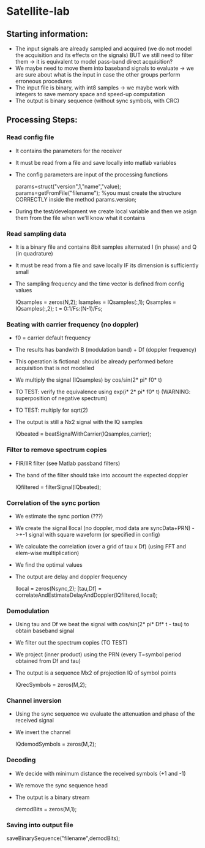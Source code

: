 # Satellite-lab

## Starting information:
- The input signals are already sampled and acquired (we do not model the acquisition and its effects on the signals) BUT we still need to filter them -> it is equivalent to model pass-band direct acquisition?
- We maybe need to move them into baseband signals to evaluate -> we are sure about what is the input in case the other groups perform erroneous procedures
- The input file is binary, with int8 samples -> we maybe work with integers to save memory space and speed-up computation
- The output is binary sequence (without sync symbols, with CRC)


## Processing Steps:
### Read config file
- It contains the parameters for the receiver
- It must be read from a file and save locally into matlab variables
- The config parameters are input of the processing functions

  params=struct("version",1,"name","value);
  params=getFromFile("filename"); %you must create the structure CORRECTLY inside the method
  params.version;

- During the test/development we create local variable and then we asign them from the file when we'll know what it contains

### Read sampling data
- It is a binary file and contains 8bit samples alternated I (in phase) and Q (in quadrature)
- It must be read from a file and save locally IF its dimension is sufficiently small
- The sampling frequency and the time vector is defined from config values

  IQsamples = zeros(N,2);
  Isamples = IQsamples(:,1);
  Qsamples = IQsamples(:,2);
  t = 0:1/Fs:(N-1)/Fs;

### Beating with carrier frequency (no doppler)
- f0 = carrier default frequency
- The results has bandwith B (modulation band) + Df (doppler frequency)
- This operation is fictional: should be already performed before acquisition that is not modelled
- We multiply the signal (IQsamples) by cos/sin(2* pi* f0* t)
- TO TEST: verify the equivalence using exp(i* 2* pi* f0* t) (WARNING: superposition of negative spectrum)
- TO TEST: multiply for sqrt(2)
- The output is still a Nx2 signal with the IQ samples

  IQbeated = beatSignalWithCarrier(IQsamples,carrier);

### Filter to remove spectrum copies
- FIR/IIR filter (see Matlab passband filters)
- The band of the filter should take into account the expected doppler 

  IQfiltered = filterSignal(IQbeated);

### Correlation of the sync portion
- We estimate the sync portion (???)
- We create the signal Ilocal (no doppler, mod data are syncData+PRN) ->+-1 signal with square waveform (or specified in config)
- We calculate the correlation (over a grid of tau x Df) (using FFT and elem-wise multiplication)
- We find the optimal values
- The output are delay and doppler frequency

  Ilocal = zeros(Nsync,2);
  [tau,Df] =  correlateAndEstimateDelayAndDoppler(IQfiltered,Ilocal);

### Demodulation
- Using tau and Df we beat the signal with cos/sin(2* pi* Df* t - tau) to obtain baseband signal
- We filter out the spectrum copies (TO TEST)
- We project (inner product) using the PRN (every T=symbol period obtained from Df and tau)
- The output is a sequence Mx2 of projection IQ of symbol points

  IQrecSymbols = zeros(M,2);

### Channel inversion
- Using the sync sequence we evaluate the attenuation and phase of the received signal
- We invert the channel

  IQdemodSymbols = zeros(M,2);

### Decoding
- We decide with minimum distance the received symbols (+1 and -1)
- We remove the sync sequence head
- The output is a binary stream

  demodBits = zeros(M,1);

### Saving into output file

  saveBinarySequence("filename",demodBits);

